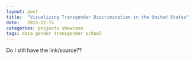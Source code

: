 ```yaml
---
layout: post
title:  "Visualizing Transgender Discrimination in the United States"
date:   2015-12-15
categories: projects showcase
tags: data gender transgender school
---
```


Do I still have the link/source??
